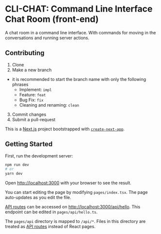 # CLI-CHAT: Command Line Interface Chat Room (front-end)

A chat room in a command line interface. With commands for moving in the conversations and running server actions.

## Contributing

1. Clone
2. Make a new branch
 - it is recommended to start the branch name with only the following phrases  
    - Implement: `impl`
    - Feature: `feat`
    - Bug Fix: `fix`
    - Cleaning and renaming: `clean`
3. Commit changes
4. Submit a pull-request

This is a [Next.js](https://nextjs.org/) project bootstrapped with [`create-next-app`](https://github.com/vercel/next.js/tree/canary/packages/create-next-app).

## Getting Started

First, run the development server:

```bash
npm run dev
# or
yarn dev
```

Open [http://localhost:3000](http://localhost:3000) with your browser to see the result.

You can start editing the page by modifying `pages/index.tsx`. The page auto-updates as you edit the file.

[API routes](https://nextjs.org/docs/api-routes/introduction) can be accessed on [http://localhost:3000/api/hello](http://localhost:3000/api/hello). This endpoint can be edited in `pages/api/hello.ts`.

The `pages/api` directory is mapped to `/api/*`. Files in this directory are treated as [API routes](https://nextjs.org/docs/api-routes/introduction) instead of React pages.

